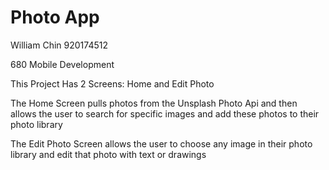 # Photo App
William Chin
920174512


680 Mobile Development 

This Project Has 2 Screens: Home and Edit Photo

The Home Screen pulls photos from the Unsplash Photo Api and then allows the user
to search for specific images and add these photos to their photo library

The Edit Photo Screen allows the user to choose any image in their photo library
and edit that photo with text or drawings
